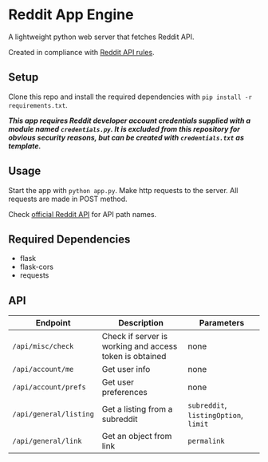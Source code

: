 # Reddit App Engine

A lightweight python web server that fetches Reddit API. 

Created in compliance with [Reddit API rules](https://github.com/reddit-archive/reddit/wiki/API).

## Setup
Clone this repo and install the required dependencies with ```pip install -r requirements.txt```. 

***This app requires Reddit developer account credentials supplied with a module named ```credentials.py```.
It is excluded from this repository for obvious security reasons, but can be created with ```credentials.txt``` as template.***

## Usage
Start the app with ```python app.py```. Make http requests to the server. 
All requests are made in POST method.

Check [official Reddit API](https://www.reddit.com/dev/api/) for API path names.

## Required Dependencies
* flask
* flask-cors
* requests

## API
| Endpoint | Description | Parameters |
| --- | --- | --- |
| ```/api/misc/check``` | Check if server is working and access token is obtained | none |
| ```/api/account/me``` | Get user info | none |
| ```/api/account/prefs``` | Get user preferences | none |
| ```/api/general/listing``` | Get a listing from a subreddit | ```subreddit```, ```listingOption```, ```limit```|
| ```/api/general/link``` | Get an object from link | ```permalink```| 
